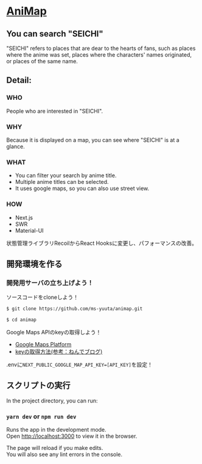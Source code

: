 # [AniMap](https://animap.vercel.app/)
## You can search "SEICHI"
"SEICHI" refers to places that are dear to the hearts of fans, such as places where the anime was set, places where the characters' names originated, or places of the same name.

## Detail:
### WHO
People who are interested in "SEICHI".

### WHY
Because it is displayed on a map, you can see where "SEICHI" is at a glance.

### WHAT
- You can filter your search by anime title.
- Multiple anime titles can be selected.
- It uses google maps, so you can also use street view.

### HOW
- Next.js
- SWR
- Material-UI

状態管理ライブラリRecoilからReact Hooksに変更し、パフォーマンスの改善。

## 開発環境を作る

### 開発用サーバの立ち上げよう！
ソースコードをcloneしよう！

```sh
$ git clone https://github.com/ms-yuuta/animap.git
```

```sh
$ cd animap
```
Google Maps APIのkeyの取得しよう！

- [Google Maps Platform](https://mapsplatform.google.com/)
- [keyの取得方法(参考：ねんでブログ)](https://nendeb.com/276)

.envに`NEXT_PUBLIC_GOOGLE_MAP_API_KEY=[API_KEY]`を設定！

## スクリプトの実行

In the project directory, you can run:

### `yarn dev` or `npm run dev`

Runs the app in the development mode.\
Open [http://localhost:3000](http://localhost:3000) to view it in the browser.

The page will reload if you make edits.\
You will also see any lint errors in the console.

